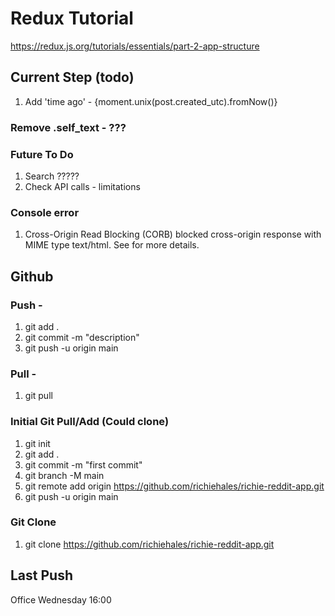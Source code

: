 # Redux Tutorial
https://redux.js.org/tutorials/essentials/part-2-app-structure

## Current Step (todo)
1. Add 'time ago' - {moment.unix(post.created_utc).fromNow()}

### Remove .self_text - ???

### Future To Do
1. Search ?????
2. Check API calls - limitations

### Console error
1. Cross-Origin Read Blocking (CORB) blocked cross-origin response <URL> with MIME type text/html. See <URL> for more details.

## Github
### Push - 
1. git add .
2. git commit -m "description"
3. git push -u origin main

### Pull -
1. git pull

### Initial Git Pull/Add (Could clone)
1. git init
2. git add .
3. git commit -m "first commit"
4. git branch -M main
5. git remote add origin https://github.com/richiehales/richie-reddit-app.git
6. git push -u origin main

### Git Clone
1. git clone https://github.com/richiehales/richie-reddit-app.git

## Last Push
Office Wednesday 16:00

